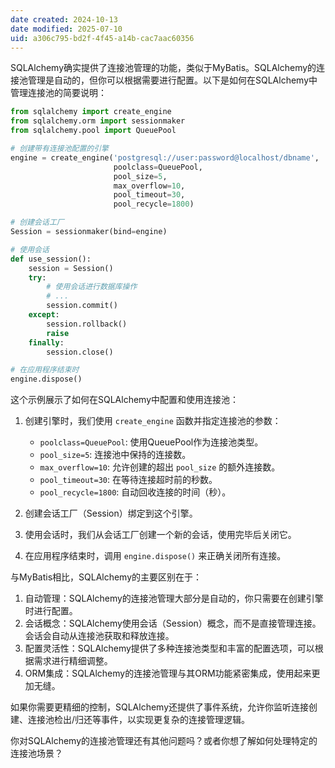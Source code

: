 ```yaml
---
date created: 2024-10-13
date modified: 2025-07-10
uid: a306c795-bd2f-4f45-a14b-cac7aac60356
---
```


SQLAlchemy确实提供了连接池管理的功能，类似于MyBatis。SQLAlchemy的连接池管理是自动的，但你可以根据需要进行配置。以下是如何在SQLAlchemy中管理连接池的简要说明：

```python
from sqlalchemy import create_engine
from sqlalchemy.orm import sessionmaker
from sqlalchemy.pool import QueuePool

# 创建带有连接池配置的引擎
engine = create_engine('postgresql://user:password@localhost/dbname',
                       poolclass=QueuePool,
                       pool_size=5,
                       max_overflow=10,
                       pool_timeout=30,
                       pool_recycle=1800)

# 创建会话工厂
Session = sessionmaker(bind=engine)

# 使用会话
def use_session():
    session = Session()
    try:
        # 使用会话进行数据库操作
        # ...
        session.commit()
    except:
        session.rollback()
        raise
    finally:
        session.close()

# 在应用程序结束时
engine.dispose()

```

这个示例展示了如何在SQLAlchemy中配置和使用连接池：

1. 创建引擎时，我们使用 `create_engine` 函数并指定连接池的参数：
   - `poolclass=QueuePool`: 使用QueuePool作为连接池类型。
   - `pool_size=5`: 连接池中保持的连接数。
   - `max_overflow=10`: 允许创建的超出 `pool_size` 的额外连接数。
   - `pool_timeout=30`: 在等待连接超时前的秒数。
   - `pool_recycle=1800`: 自动回收连接的时间（秒）。

2. 创建会话工厂（Session）绑定到这个引擎。
3. 使用会话时，我们从会话工厂创建一个新的会话，使用完毕后关闭它。
4. 在应用程序结束时，调用 `engine.dispose()` 来正确关闭所有连接。

与MyBatis相比，SQLAlchemy的主要区别在于：

1. 自动管理：SQLAlchemy的连接池管理大部分是自动的，你只需要在创建引擎时进行配置。
2. 会话概念：SQLAlchemy使用会话（Session）概念，而不是直接管理连接。会话会自动从连接池获取和释放连接。
3. 配置灵活性：SQLAlchemy提供了多种连接池类型和丰富的配置选项，可以根据需求进行精细调整。
4. ORM集成：SQLAlchemy的连接池管理与其ORM功能紧密集成，使用起来更加无缝。

如果你需要更精细的控制，SQLAlchemy还提供了事件系统，允许你监听连接创建、连接池检出/归还等事件，以实现更复杂的连接管理逻辑。

你对SQLAlchemy的连接池管理还有其他问题吗？或者你想了解如何处理特定的连接池场景？
